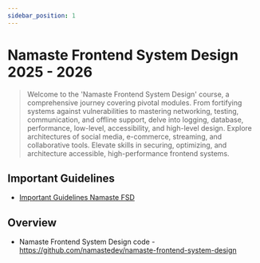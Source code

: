 ```yaml
---
sidebar_position: 1
---
```


# Namaste Frontend System Design 2025 - 2026

> Welcome to the 'Namaste Frontend System Design' course, a comprehensive journey covering pivotal modules. From fortifying systems against vulnerabilities to mastering networking, testing, communication, and offline support, delve into logging, database, performance, low-level, accessibility, and high-level design. Explore architectures of social media, e-commerce, streaming, and collaborative tools. Elevate skills in securing, optimizing, and architecture accessible, high-performance frontend systems.

## Important Guidelines

- [Important Guidelines Namaste FSD](https://github.com/pravn27/frontend-system-design-tech-doc/blob/master/docs/fsd-course-tutorials/namaste-frontend-system-design/important-guidelines-nfsd.pdf)

## Overview

- Namaste Frontend System Design code - https://github.com/namastedev/namaste-frontend-system-design
